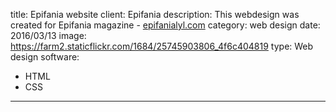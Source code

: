 title: Epifania website
client: Epifania
description: This webdesign was created for Epifania magazine - <a href="http://epifanialyl.com" target="_blank">epifanialyl.com</a>
category: web design
date: 2016/03/13
image: https://farm2.staticflickr.com/1684/25745903806_4f6c404819
type: Web design
software:
- HTML
- CSS
---